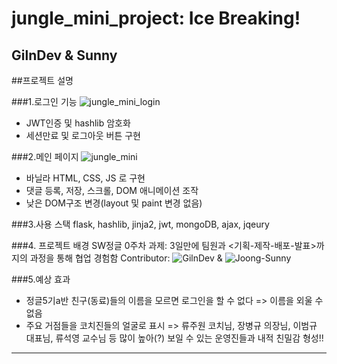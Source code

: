 # jungle_mini_project: Ice Breaking!

GilnDev &amp; Sunny
---
##프로젝트 설명

###1.로그인 기능
![jungle_mini_login](https://user-images.githubusercontent.com/63194662/191638442-4097c144-6d03-4976-884b-c15abc0206ce.gif)

- JWT인증 및 hashlib 암호화
- 세션만료 및 로그아웃 버튼 구현

###2.메인 페이지
![jungle_mini](https://user-images.githubusercontent.com/63194662/191637959-ef49d906-7e65-4607-b04e-21e7022bfc30.gif)

- 바닐라 HTML, CSS, JS 로 구현
- 댓글 등록, 저장, 스크롤, DOM 애니메이션 조작
- 낮은 DOM구조 변경(layout 및 paint 변경 없음)

###3.사용 스택
flask, hashlib, jinja2, jwt, mongoDB, ajax, jqeury

###4. 프로젝트 배경
SW정글 0주차 과제: 3일만에 팀원과 <기획-제작-배포-발표>까지의 과정을 통해 협업 경험함
Contributor:
![GilnDev](https://github.com/GilnDev) & ![Joong-Sunny](https://github.com/Joong-Sunny/)

###5.예상 효과
- 정글5기a반 친구(동료)들의 이름을 모르면 로그인을 할 수 없다 
  => 이름을 외울 수 없음
- 주요 거점들을 코치진들의 얼굴로 표시
  => 류주원 코치님, 장병규 의장님, 이범규 대표님, 류석영 교수님 등 많이 높아(?) 보일 수 있는 운영진들과 내적 친밀감 형성!!

---

